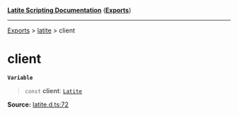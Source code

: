 [**Latite Scripting Documentation**](../../README.md) ([**Exports**](../../exports.md))

---

[Exports](../../exports.md) > [latite](../index.md) > client

# client

**`Variable`**

> `const` **client**: [`Latite`](../interfaces/interface.Latite.md)

**Source:** [latite.d.ts:72](https://github.com/LatiteScripting/latitescripting.github.io/blob/5231c68/definitions/latite.d.ts#L72)
